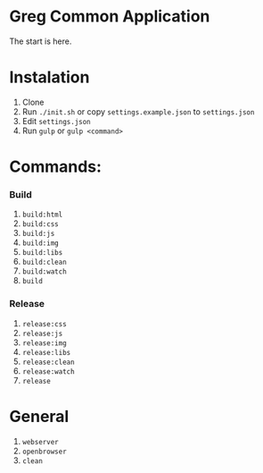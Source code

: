 # Greg Common Application

The start is here.

# Instalation

1. Clone
2. Run `./init.sh` or copy `settings.example.json` to `settings.json`
3. Edit `settings.json`
4. Run `gulp` or  `gulp <command>`

# Commands:

### Build
1. `build:html`
2. `build:css`
3. `build:js`
4. `build:img`
5. `build:libs`
6. `build:clean`
7. `build:watch`
8. `build`

### Release
1. `release:css`
2. `release:js`
3. `release:img`
4. `release:libs`
5. `release:clean`
6. `release:watch`
7. `release`

# General
1. `webserver`
2. `openbrowser`
3. `clean`
